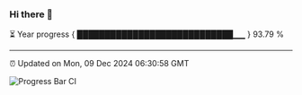 ### Hi there 👋

⏳ Year progress { ████████████████████████████▁▁ } 93.79 %

---

⏰ Updated on Mon, 09 Dec 2024 06:30:58 GMT

![Progress Bar CI](https://github.com/liununu/liununu/workflows/Progress%20Bar%20CI/badge.svg)
